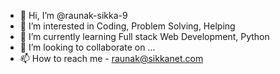 - 👋 Hi, I’m @raunak-sikka-9
- 👀 I’m interested in Coding, Problem Solving, Helping
- 🌱 I’m currently learning Full stack Web Development, Python 
- 💞️ I’m looking to collaborate on ...
- 📫 How to reach me - raunak@sikkanet.com

<!---
raunak-sikka-9/raunak-sikka-9 is a ✨ special ✨ repository because its `README.md` (this file) appears on your GitHub profile.
You can click the Preview link to take a look at your changes.
--->

